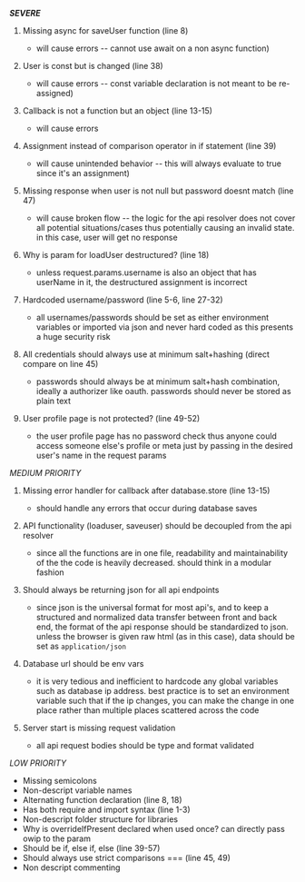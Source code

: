 ***SEVERE***

1. Missing async for saveUser function (line 8)
	* will cause errors -- cannot use await on a non async function)

2. User is const but is changed (line 38)
	* will cause errors -- const variable declaration is not meant to be re-assigned)

3. Callback is not a function but an object (line 13-15)
	* will cause errors 

4. Assignment instead of comparison operator in if statement (line 39)
	* will cause unintended behavior -- this will always evaluate to true since it's an assignment)

5. Missing response when user is not null but password doesnt match (line 47)
	* will cause broken flow -- the logic for the api resolver does not cover all potential situations/cases thus potentially causing an invalid state. in this case, user will get no response

6. Why is param for loadUser destructured? (line 18)
	* unless request.params.username is also an object that has userName in it, the destructured assignment is incorrect

7. Hardcoded username/password (line 5-6, line 27-32)
	* all usernames/passwords should be set as either environment variables or imported via json and never hard coded as this presents a huge security risk

8. All credentials should always use at minimum salt+hashing (direct compare on line 45)
	* passwords should always be at minimum salt+hash combination, ideally a authorizer like oauth. passwords should never be stored as plain text

9. User profile page is not protected? (line 49-52) 
	* the user profile page has no password check thus anyone could access someone else's profile or meta just by passing in the desired user's name in the request params
	

*MEDIUM PRIORITY*

1. Missing error handler for callback after database.store (line 13-15)
	* should handle any errors that occur during database saves

2. API functionality (loaduser, saveuser) should be decoupled from the api resolver
	* since all the functions are in one file, readability and maintainability of the the code is heavily decreased. should think in a modular fashion

3. Should always be returning json for all api endpoints
	* since json is the universal format for most api's, and to keep a structured and normalized data transfer between front and back end, the format of the api response should be standardized to json. unless the browser is given raw html (as in this case), data should be set as `application/json`

4. Database url should be env vars
	* it is very tedious and inefficient to hardcode any global variables such as database ip address. best practice is to set an environment variable such that if the ip changes, you can make the change in one place rather than multiple places scattered across the code

5. Server start is missing request validation
	* all api request bodies should be type and format validated


_LOW PRIORITY_

- Missing semicolons
- Non-descript variable names
- Alternating function declaration (line 8, 18)
- Has both require and import syntax (line 1-3)
- Non-descript folder structure for libraries
- Why is overrideIfPresent declared when used once? can directly pass owip to the param
- Should be if, else if, else (line 39-57)
- Should always use strict comparisons === (line 45, 49)
- Non descript commenting
